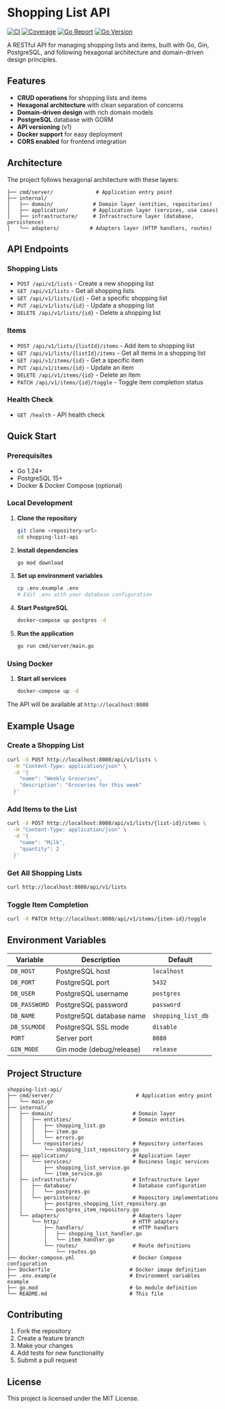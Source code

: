 # Shopping List API

[![CI](https://github.com/uriberma/shopping-list-api/actions/workflows/ci.yml/badge.svg)](https://github.com/uriberma/shopping-list-api/actions/workflows/ci.yml)
[![Coverage](https://img.shields.io/badge/coverage-48.7%25-orange)](https://github.com/uriberma/shopping-list-api/actions)
[![Go Report](https://img.shields.io/badge/go%20report-A+-brightgreen)](https://github.com/uriberma/shopping-list-api)
[![Go Version](https://img.shields.io/badge/go-1.24-blue)](https://golang.org/)

A RESTful API for managing shopping lists and items, built with Go, Gin, PostgreSQL, and following hexagonal architecture and domain-driven design principles.

## Features

- **CRUD operations** for shopping lists and items
- **Hexagonal architecture** with clean separation of concerns
- **Domain-driven design** with rich domain models
- **PostgreSQL** database with GORM
- **API versioning** (v1)
- **Docker support** for easy deployment
- **CORS enabled** for frontend integration

## Architecture

The project follows hexagonal architecture with these layers:

```
├── cmd/server/              # Application entry point
├── internal/
│   ├── domain/             # Domain layer (entities, repositories)
│   ├── application/        # Application layer (services, use cases)
│   ├── infrastructure/     # Infrastructure layer (database, persistence)
│   └── adapters/          # Adapters layer (HTTP handlers, routes)
```

## API Endpoints

### Shopping Lists

- `POST /api/v1/lists` - Create a new shopping list
- `GET /api/v1/lists` - Get all shopping lists
- `GET /api/v1/lists/{id}` - Get a specific shopping list
- `PUT /api/v1/lists/{id}` - Update a shopping list
- `DELETE /api/v1/lists/{id}` - Delete a shopping list

### Items

- `POST /api/v1/lists/{listId}/items` - Add item to shopping list
- `GET /api/v1/lists/{listId}/items` - Get all items in a shopping list
- `GET /api/v1/items/{id}` - Get a specific item
- `PUT /api/v1/items/{id}` - Update an item
- `DELETE /api/v1/items/{id}` - Delete an item
- `PATCH /api/v1/items/{id}/toggle` - Toggle item completion status

### Health Check

- `GET /health` - API health check

## Quick Start

### Prerequisites

- Go 1.24+
- PostgreSQL 15+
- Docker & Docker Compose (optional)

### Local Development

1. **Clone the repository**
   ```bash
   git clone <repository-url>
   cd shopping-list-api
   ```

2. **Install dependencies**
   ```bash
   go mod download
   ```

3. **Set up environment variables**
   ```bash
   cp .env.example .env
   # Edit .env with your database configuration
   ```

4. **Start PostgreSQL**
   ```bash
   docker-compose up postgres -d
   ```

5. **Run the application**
   ```bash
   go run cmd/server/main.go
   ```

### Using Docker

1. **Start all services**
   ```bash
   docker-compose up -d
   ```

The API will be available at `http://localhost:8080`

## Example Usage

### Create a Shopping List

```bash
curl -X POST http://localhost:8080/api/v1/lists \
  -H "Content-Type: application/json" \
  -d '{
    "name": "Weekly Groceries",
    "description": "Groceries for this week"
  }'
```

### Add Items to the List

```bash
curl -X POST http://localhost:8080/api/v1/lists/{list-id}/items \
  -H "Content-Type: application/json" \
  -d '{
    "name": "Milk",
    "quantity": 2
  }'
```

### Get All Shopping Lists

```bash
curl http://localhost:8080/api/v1/lists
```

### Toggle Item Completion

```bash
curl -X PATCH http://localhost:8080/api/v1/items/{item-id}/toggle
```

## Environment Variables

| Variable | Description | Default |
|----------|-------------|---------|
| `DB_HOST` | PostgreSQL host | `localhost` |
| `DB_PORT` | PostgreSQL port | `5432` |
| `DB_USER` | PostgreSQL username | `postgres` |
| `DB_PASSWORD` | PostgreSQL password | `password` |
| `DB_NAME` | PostgreSQL database name | `shopping_list_db` |
| `DB_SSLMODE` | PostgreSQL SSL mode | `disable` |
| `PORT` | Server port | `8080` |
| `GIN_MODE` | Gin mode (debug/release) | `release` |

## Project Structure

```
shopping-list-api/
├── cmd/server/                           # Application entry point
│   └── main.go
├── internal/
│   ├── domain/                          # Domain layer
│   │   ├── entities/                    # Domain entities
│   │   │   ├── shopping_list.go
│   │   │   ├── item.go
│   │   │   └── errors.go
│   │   └── repositories/                # Repository interfaces
│   │       └── shopping_list_repository.go
│   ├── application/                     # Application layer
│   │   └── services/                    # Business logic services
│   │       ├── shopping_list_service.go
│   │       └── item_service.go
│   ├── infrastructure/                  # Infrastructure layer
│   │   ├── database/                    # Database configuration
│   │   │   └── postgres.go
│   │   └── persistence/                 # Repository implementations
│   │       ├── postgres_shopping_list_repository.go
│   │       └── postgres_item_repository.go
│   └── adapters/                        # Adapters layer
│       └── http/                        # HTTP adapters
│           ├── handlers/                # HTTP handlers
│           │   ├── shopping_list_handler.go
│           │   └── item_handler.go
│           └── routes/                  # Route definitions
│               └── routes.go
├── docker-compose.yml                   # Docker Compose configuration
├── Dockerfile                          # Docker image definition
├── .env.example                        # Environment variables example
├── go.mod                              # Go module definition
└── README.md                           # This file
```

## Contributing

1. Fork the repository
2. Create a feature branch
3. Make your changes
4. Add tests for new functionality
5. Submit a pull request

## License

This project is licensed under the MIT License.
